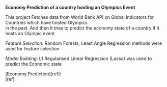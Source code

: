 
**Economy Prediction of a country hosting an Olympics Event**  

This project Fetches data from World Bank API on Global Indicators for Countries which have hosted Olympics  
in the past. And then it tries to predict the economy state of a country if it hosts an Olympic event  

*Feature Selection*: Random Forests, Least Angle Regression methods were used for feature selection  

*Model Building*: L1 Regularised Linear Regression (Lasso) was used to predict the Economic state  

[Economy Prediction][ref]:  
[ref]: 
